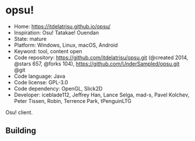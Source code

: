 # opsu!

- Home: https://itdelatrisu.github.io/opsu/
- Inspiration: Osu! Tatakae! Ouendan
- State: mature
- Platform: Windows, Linux, macOS, Android
- Keyword: tool, content open
- Code repository: https://github.com/itdelatrisu/opsu.git (@created 2014, @stars 657, @forks 104), https://github.com/UnderSampled/opsu.git @git
- Code language: Java
- Code license: GPL-3.0
- Code dependency: OpenGL, Slick2D
- Developer: iceblade112, Jeffrey Han, Lance Selga, mad-s, Pavel Kolchev, Peter Tissen, Robin, Terrence Park, tPenguinLTG

Osu! client.

## Building
